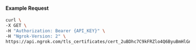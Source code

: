 <!-- Code generated for API Clients. DO NOT EDIT. -->

#### Example Request

```bash
curl \
-X GET \
-H "Authorization: Bearer {API_KEY}" \
-H "Ngrok-Version: 2" \
https://api.ngrok.com/tls_certificates/cert_2uBDhc7C9kFRZlo4Q6ByuBmHlGn
```

